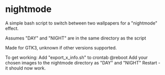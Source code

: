 # nightmode
A simple bash script to switch between two wallpapers for a "nightmode" effect.

Assumes "DAY" and "NIGHT" are in the same directory as the script

Made for GTK3, unknown if other versions supported. 



To get working:
Add "export_x_info.sh" to crontab @reboot
Add your chosen images to the nightmode directory as "DAY" and "NIGHT"
Restart - it should now work.
